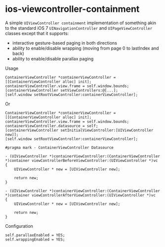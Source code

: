 ios-viewcontroller-containment
==============================

A simple `UIViewController containment` implementation of something akin to the standard iOS 7 `UINavigationController` and `UIPageViewController` classes except that it supports:

- interactive gesture-based paging in both directions
- ability to enable/disable wrapping (moving from page 0 to lastIndex and back)
- ability to enable/disable parallax paging  


Usage

    ContainerViewController *containerViewController = [[ContainerViewController alloc] init];
    containerViewController.view.frame = self.window.bounds;
    [containerViewController setViewControllers:@[...];
    [self.window setRootViewController:containerViewController];

Or

    ContainerViewController *containerViewController = [[ContainerViewController alloc] init];
    containerViewController.view.frame = self.window.bounds;
    containerViewController.datasource = self;
    [containerViewController setInitialViewController:[UIViewController new]];
    [self.window setRootViewController:containerViewController];

    #pragma mark - ContainerViewController Datasource

    - (UIViewController *)containerViewController:(ContainerViewController *)container viewControllerBeforeViewController:(UIViewController *)vc
    {
        UIViewController * new = [UIViewController new];
        
        return new;
    }
    
    - (UIViewController *)containerViewController:(ContainerViewController *)container viewControllerAfterViewController:(UIViewController *)vc
    {
        UIViewController * new = [UIViewController new];
    
        return new;
    }

Configuration

    self.parallaxEnabled = YES;
    self.wrappingEnabled = YES;
    
